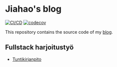 # Jiahao's blog

[![CI/CD](https://github.com/TheJiahao/TheJiahao.github.io/actions/workflows/cicd.yml/badge.svg)](https://github.com/TheJiahao/TheJiahao.github.io/actions/workflows/cicd.yml)
[![codecov](https://codecov.io/gh/TheJiahao/TheJiahao.github.io/graph/badge.svg?token=M48R27ULMT)](https://codecov.io/gh/TheJiahao/TheJiahao.github.io)

This repository contains the source code of my [blog](https://thejiahao.github.io).

## Fullstack harjoitustyö

- [Tuntikirjanpito](https://helsinkifi-my.sharepoint.com/:x:/g/personal/jiahao_ad_helsinki_fi/EfxlAGlsZ-1OqF8D3fEOavsBbZQ-u6v1JAbhDKakP0KQ9Q?e=kw9ZnQ)
